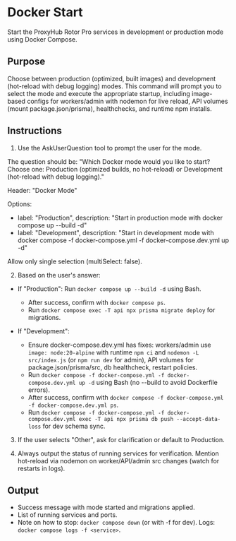 # Docker Start

Start the ProxyHub Rotor Pro services in development or production mode using Docker Compose.

## Purpose
Choose between production (optimized, built images) and development (hot-reload with debug logging) modes. This command will prompt you to select the mode and execute the appropriate startup, including image-based configs for workers/admin with nodemon for live reload, API volumes (mount package.json/prisma), healthchecks, and runtime npm installs.

## Instructions

1. Use the AskUserQuestion tool to prompt the user for the mode.

The question should be: \"Which Docker mode would you like to start? Choose one: Production (optimized builds, no hot-reload) or Development (hot-reload with debug logging).\"

Header: \"Docker Mode\"

Options:
- label: \"Production\", description: \"Start in production mode with docker compose up --build -d\"
- label: \"Development\", description: \"Start in development mode with docker compose -f docker-compose.yml -f docker-compose.dev.yml up -d\"

Allow only single selection (multiSelect: false).

2. Based on the user's answer:

- If \"Production\": Run `docker compose up --build -d` using Bash.
  - After success, confirm with `docker compose ps`.
  - Run `docker compose exec -T api npx prisma migrate deploy` for migrations.

- If \"Development\":
  - Ensure docker-compose.dev.yml has fixes: workers/admin use `image: node:20-alpine` with runtime `npm ci` and `nodemon -L src/index.js` (or `npm run dev` for admin), API volumes for package.json/prisma/src, db healthcheck, restart policies.
  - Run `docker compose -f docker-compose.yml -f docker-compose.dev.yml up -d` using Bash (no --build to avoid Dockerfile errors).
  - After success, confirm with `docker compose -f docker-compose.yml -f docker-compose.dev.yml ps`.
  - Run `docker compose -f docker-compose.yml -f docker-compose.dev.yml exec -T api npx prisma db push --accept-data-loss` for dev schema sync.

3. If the user selects \"Other\", ask for clarification or default to Production.

4. Always output the status of running services for verification. Mention hot-reload via nodemon on worker/API/admin src changes (watch for restarts in logs).

## Output
- Success message with mode started and migrations applied.
- List of running services and ports.
- Note on how to stop: `docker compose down` (or with -f for dev). Logs: `docker compose logs -f <service>`.